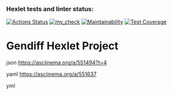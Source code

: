 ### Hexlet tests and linter status:
[![Actions Status](https://github.com/VladislavArutiunian/php-project-48/workflows/hexlet-check/badge.svg)](https://github.com/VladislavArutiunian/php-project-48/actions)
[![my_check](https://github.com/VladislavArutiunian/php-project-48/actions/workflows/my-check.yml/badge.svg)](https://github.com/VladislavArutiunian/php-project-48/actions/workflows/my-check.yml)
[![Maintainability](https://api.codeclimate.com/v1/badges/183b07deac29774fb259/maintainability)](https://codeclimate.com/github/VladislavArutiunian/php-project-48/maintainability)
[![Test Coverage](https://api.codeclimate.com/v1/badges/183b07deac29774fb259/test_coverage)](https://codeclimate.com/github/VladislavArutiunian/php-project-48/test_coverage)

# Gendiff Hexlet Project
json
https://asciinema.org/a/551494?t=4

yaml
https://asciinema.org/a/551637

yml